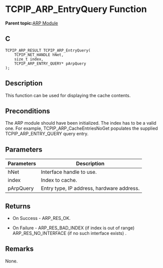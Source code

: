 # TCPIP\_ARP\_EntryQuery Function

**Parent topic:**[ARP Module](GUID-3DCBF1EB-5623-4419-B244-DDD9B01704EE.md)

## C

```
TCPIP_ARP_RESULT TCPIP_ARP_EntryQuery(
    TCPIP_NET_HANDLE hNet, 
    size_t index, 
    TCPIP_ARP_ENTRY_QUERY* pArpQuery
);
```

## Description

This function can be used for displaying the cache contents.

## Preconditions

The ARP module should have been initialized. The index has to be a valid one. For example, TCPIP\_ARP\_CacheEntriesNoGet populates the supplied TCPIP\_ARP\_ENTRY\_QUERY query entry.

## Parameters

|Parameters|Description|
|----------|-----------|
|hNet|Interface handle to use.|
|index|Index to cache.|
|pArpQuery|Entry type, IP address, hardware address.|

## Returns

-   On Success - ARP\_RES\_OK.

-   On Failure - ARP\_RES\_BAD\_INDEX \(if index is out of range\) ARP\_RES\_NO\_INTERFACE \(if no such interface exists\) .


## Remarks

None.


